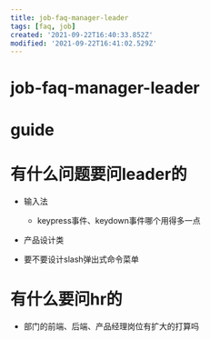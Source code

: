 ```yaml
---
title: job-faq-manager-leader
tags: [faq, job]
created: '2021-09-22T16:40:33.852Z'
modified: '2021-09-22T16:41:02.529Z'
---
```


# job-faq-manager-leader

# guide

# 有什么问题要问leader的
- 输入法
  - keypress事件、keydown事件哪个用得多一点

- 产品设计类
- 要不要设计slash弹出式命令菜单
# 有什么要问hr的
- 部门的前端、后端、产品经理岗位有扩大的打算吗
